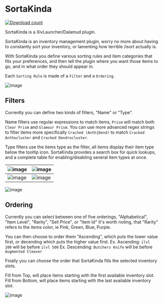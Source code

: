# SortaKinda
[![Download count](https://img.shields.io/endpoint?url=https://vz32sgcoal.execute-api.us-east-1.amazonaws.com/SortaKinda)](https://github.com/MidoriKami/SortaKinda)

SortaKinda is a XivLauncher/Dalamud plugin.

SortaKinda is an inventory management plugin, worry no more about having to constantly sort your inventory, or lamenting how terrible /isort actually is.

With SortaKinda you define various sorting rules and item categories that fits your preferences, and then tell the plugin where you want those items to go, and in what order they should appear in.

Each `Sorting Rule` is made of a `Filter` and a `Ordering`.

![image](https://github.com/MidoriKami/SortaKinda/assets/9083275/0e5dc299-bd9c-41f3-b967-4613c617c8b9)

## Filters
Currently you can define two kinds of filters, "Name" or "Type".

Name filters use regular expressions to match items, `Prism` will match both `Clear Prism` and `Glamour Prism`.
You can use more advanced regex strings to filter items more specifically `Crached (Anth|Dend)` to match `Cracked Anthocluster` and `Cracked Dendrocluster`.

Type filters use the items type as the filter, all items display their item type below the tooltip icon.
SortaKinda provides a search box for quick lookups, and a complete table for enabling/disabling several item types at once.

| ![image](https://github.com/MidoriKami/SortaKinda/assets/9083275/36c8399b-6edc-4cf3-92f6-391b80218daa) | ![image](https://github.com/MidoriKami/SortaKinda/assets/9083275/3034ec9f-f438-428e-88a4-a8105f39e408)   |
|----------------|-----------|
| ![image](https://github.com/MidoriKami/SortaKinda/assets/9083275/7e161a51-7f4d-4f21-b2ca-9d3647c14bd7) | ![image](https://github.com/MidoriKami/SortaKinda/assets/9083275/56243fb8-5636-4bc0-a3dd-e10597fd432c)   |


![image](https://github.com/MidoriKami/SortaKinda/assets/9083275/7b314475-3f25-4cf8-bc33-0db678472488)

## Ordering
Currently you can select between one of five orderings, "Alphabetical", "Item Level", "Rarity", "Sell Price", or "Item Id"
It's worth noting, that "Rarity" refers to the items color, ie Pink, Green, Blue, Purple.

You can then choose to order them "Ascending", which puts the lower value first, or decending which puts the higher value first.
Ex. Ascending: `ilvl 200` will be before `ilvl 500`
Ex. Descending: `Butchers Knife` will be before `Augmented Cleaver`

Finally you can choose the order that SortaKinda fills the selected inventory slots.

Fill from Top, will place items starting with the first available inventory slot.
Fill from Bottom, will place items starting with the last available inventory slot.

![image](https://github.com/MidoriKami/SortaKinda/assets/9083275/96def8a1-8966-443e-9ea0-cff03f4ea8cb)




